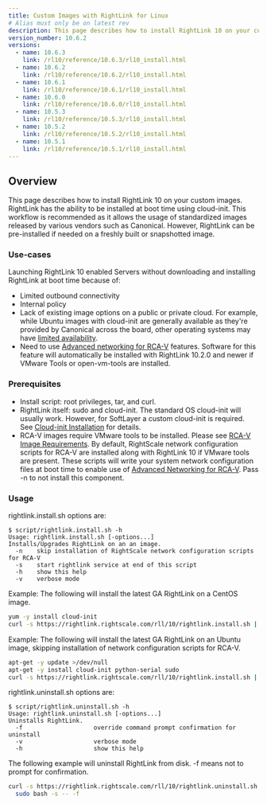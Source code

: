 ```yaml
---
title: Custom Images with RightLink for Linux
# Alias must only be on latest rev
description: This page describes how to install RightLink 10 on your custom images. RightLink has the ability to be installed at boot time using cloud-init.
version_number: 10.6.2
versions:
  - name: 10.6.3
    link: /rl10/reference/10.6.3/rl10_install.html
  - name: 10.6.2
    link: /rl10/reference/10.6.2/rl10_install.html
  - name: 10.6.1
    link: /rl10/reference/10.6.1/rl10_install.html
  - name: 10.6.0
    link: /rl10/reference/10.6.0/rl10_install.html
  - name: 10.5.3
    link: /rl10/reference/10.5.3/rl10_install.html
  - name: 10.5.2
    link: /rl10/reference/10.5.2/rl10_install.html
  - name: 10.5.1
    link: /rl10/reference/10.5.1/rl10_install.html
---
```


## Overview

This page describes how to install RightLink 10 on your custom images. RightLink has the ability to be installed at boot time using cloud-init. This workflow is recommended as it allows the usage of standardized images released by various vendors such as Canonical. However, RightLink can be pre-installed if needed on a freshly built or snapshotted image.

### Use-cases

Launching RightLink 10 enabled Servers without downloading and installing RightLink at boot time because of:
- Limited outbound connectivity
- Internal policy
- Lack of existing image options on a public or private cloud. For example, while Ubuntu images with cloud-init are generally available as they're provided by Canonical across the board, other operating systems may have [limited availability](/rl10/os_use_case_cloud_support.html).
- Need to use [Advanced networking for RCA-V](rl10_rcav.html) features. Software for this feature will automatically be installed with RightLink 10.2.0 and newer if VMware Tools or open-vm-tools are installed.

### Prerequisites

- Install script: root privileges, tar, and curl.
- RightLink itself: sudo and cloud-init. The standard OS cloud-init will usually work. However, for SoftLayer a custom cloud-init is required. See [Cloud-init Installation](rl10_cloud_init_installation.html) for details. 
- RCA-V images require VMware tools to be installed. Please see [RCA-V Image Requirements](/rcav/v3.0/rcav_image_requirements.html). By default, RightScale network configuration scripts for RCA-V are installed along with RightLink 10 if VMware tools are present. These scripts will write your system network configuration files at boot time to enable use of [Advanced Networking for RCA-V](rl10_rcav.html). Pass -n to not install this component.

### Usage

rightlink.install.sh options are:
  ~~~
  $ script/rightlink.install.sh -h
  Usage: rightlink.install.sh [-options...]
  Installs/Upgrades RightLink on an an image.
    -n    skip installation of RightScale network configuration scripts for RCA-V
    -s    start rightlink service at end of this script
    -h    show this help
    -v    verbose mode
  ~~~

Example:
The following will install the latest GA RightLink on a CentOS image.
  ~~~ bash
  yum -y install cloud-init
  curl -s https://rightlink.rightscale.com/rll/10/rightlink.install.sh | sudo bash -s
  ~~~

Example:
The following will install the latest GA RightLink on an Ubuntu image, skipping installation of network configuration scripts for RCA-V.
  ~~~ bash
  apt-get -y update >/dev/null
  apt-get -y install cloud-init python-serial sudo
  curl -s https://rightlink.rightscale.com/rll/10/rightlink.install.sh | sudo bash -s -- -n
  ~~~

rightlink.uninstall.sh options are:
  ~~~
  $ script/rightlink.uninstall.sh -h
  Usage: rightlink.uninstall.sh [-options...]
  Uninstalls RightLink.
    -f                    override command prompt confirmation for uninstall
    -v                    verbose mode
    -h                    show this help
  ~~~

The following example will uninstall RightLink from disk. -f means not to prompt for confirmation.
  ~~~ bash
  curl -s https://rightlink.rightscale.com/rll/10/rightlink.uninstall.sh |
    sudo bash -s -- -f
  ~~~
